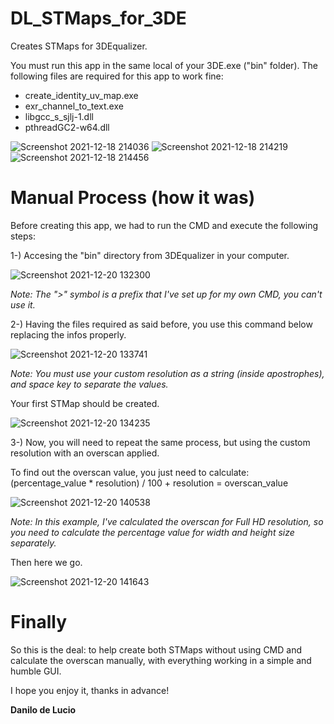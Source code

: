 # DL_STMaps_for_3DE
Creates STMaps for 3DEqualizer.

You must run this app in the same local of your 3DE.exe ("bin" folder).
The following files are required for this app to work fine:

- create_identity_uv_map.exe
- exr_channel_to_text.exe
- libgcc_s_sjlj-1.dll
- pthreadGC2-w64.dll

![Screenshot 2021-12-18 214036](https://user-images.githubusercontent.com/47226196/146659457-69b43f9c-523a-48be-b7df-8e5930dfa0f5.png)
![Screenshot 2021-12-18 214219](https://user-images.githubusercontent.com/47226196/146659474-a02d44aa-c434-4729-bce1-781a5e4d0937.png)
![Screenshot 2021-12-18 214456](https://user-images.githubusercontent.com/47226196/146659475-707f7393-a9d9-4f20-a9bd-47a289ab07cf.png)

# Manual Process (how it was)

Before creating this app, we had to run the CMD and execute the following steps:

1-) Accesing the "bin" directory from 3DEqualizer in your computer.

![Screenshot 2021-12-20 132300](https://user-images.githubusercontent.com/47226196/146799577-c9274fc5-fa17-4726-af03-969a17773512.png)

<i>Note: The ">" symbol is a prefix that I've set up for my own CMD, you can't use it.</i>

2-) Having the files required as said before, you use this command below replacing the infos properly.

![Screenshot 2021-12-20 133741](https://user-images.githubusercontent.com/47226196/146801367-653ce8fe-7346-4f4d-9b8d-f55e6007e653.png)

<i>Note: You must use your custom resolution as a string (inside apostrophes), and space key to separate the values.</i>

Your first STMap should be created.

![Screenshot 2021-12-20 134235](https://user-images.githubusercontent.com/47226196/146802027-65245bc3-d28d-4d96-a231-33e8d6e78426.png)

3-) Now, you will need to repeat the same process, but using the custom resolution with an overscan applied.

To find out the overscan value, you just need to calculate: (percentage_value * resolution) / 100 + resolution = overscan_value

![Screenshot 2021-12-20 140538](https://user-images.githubusercontent.com/47226196/146805051-8110890b-13e5-4b24-9889-4f77ff871023.png)

<i>Note: In this example, I've calculated the overscan for Full HD resolution, so you need to calculate the percentage value for width and height size separately.</i>

Then here we go.

![Screenshot 2021-12-20 141643](https://user-images.githubusercontent.com/47226196/146806425-cc0670ea-cbf2-4907-873e-7acb4f3c7abb.png)

# Finally

So this is the deal: to help create both STMaps without using CMD and calculate the overscan manually, with everything working in a simple and humble GUI.

I hope you enjoy it, thanks in advance!

<b>Danilo de Lucio</b>
